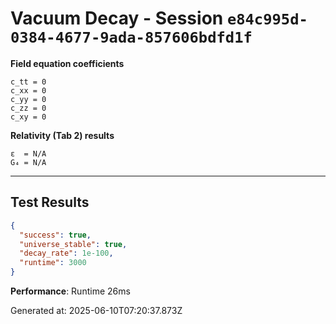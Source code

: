 # Vacuum Decay - Session `e84c995d-0384-4677-9ada-857606bdfd1f`

**Field equation coefficients**

```text
c_tt = 0
c_xx = 0
c_yy = 0
c_zz = 0
c_xy = 0
```

**Relativity (Tab 2) results**

```text
ε  = N/A
G₄ = N/A
```

---

## Test Results

```json
{
  "success": true,
  "universe_stable": true,
  "decay_rate": 1e-100,
  "runtime": 3000
}
```

**Performance**: Runtime 26ms

Generated at: 2025-06-10T07:20:37.873Z